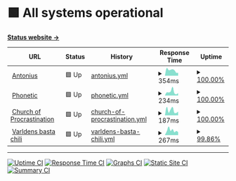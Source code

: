 # <!--live status--> **🟩 All systems operational**

[**Status website →**](https://Okkido.github.io/status)

<!--start: status pages-->
<!-- This summary is generated by Upptime (https://github.com/upptime/upptime) -->
<!-- Do not edit this manually, your changes will be overwritten -->
<!-- prettier-ignore -->
| URL | Status | History | Response Time | Uptime |
| --- | ------ | ------- | ------------- | ------ |
| <img alt="" src="https://favicons.githubusercontent.com/www.antonius.me" height="13"> [Antonius](https://www.antonius.me) | 🟩 Up | [antonius.yml](https://github.com/Okkido/status/commits/master/history/antonius.yml) | <details><summary><img alt="Response time graph" src="./graphs/antonius/response-time-week.png" height="20"> 354ms</summary><br><a href="https://Okkido.github.io/status/history/antonius"><img alt="Response time 476" src="https://img.shields.io/endpoint?url=https%3A%2F%2Fraw.githubusercontent.com%2FOkkido%2Fstatus%2Fmaster%2Fapi%2Fantonius%2Fresponse-time.json"></a><br><a href="https://Okkido.github.io/status/history/antonius"><img alt="24-hour response time 195" src="https://img.shields.io/endpoint?url=https%3A%2F%2Fraw.githubusercontent.com%2FOkkido%2Fstatus%2Fmaster%2Fapi%2Fantonius%2Fresponse-time-day.json"></a><br><a href="https://Okkido.github.io/status/history/antonius"><img alt="7-day response time 354" src="https://img.shields.io/endpoint?url=https%3A%2F%2Fraw.githubusercontent.com%2FOkkido%2Fstatus%2Fmaster%2Fapi%2Fantonius%2Fresponse-time-week.json"></a><br><a href="https://Okkido.github.io/status/history/antonius"><img alt="30-day response time 476" src="https://img.shields.io/endpoint?url=https%3A%2F%2Fraw.githubusercontent.com%2FOkkido%2Fstatus%2Fmaster%2Fapi%2Fantonius%2Fresponse-time-month.json"></a><br><a href="https://Okkido.github.io/status/history/antonius"><img alt="1-year response time 476" src="https://img.shields.io/endpoint?url=https%3A%2F%2Fraw.githubusercontent.com%2FOkkido%2Fstatus%2Fmaster%2Fapi%2Fantonius%2Fresponse-time-year.json"></a></details> | <details><summary><a href="https://Okkido.github.io/status/history/antonius">100.00%</a></summary><a href="https://Okkido.github.io/status/history/antonius"><img alt="All-time uptime 100.00%" src="https://img.shields.io/endpoint?url=https%3A%2F%2Fraw.githubusercontent.com%2FOkkido%2Fstatus%2Fmaster%2Fapi%2Fantonius%2Fuptime.json"></a><br><a href="https://Okkido.github.io/status/history/antonius"><img alt="24-hour uptime 100.00%" src="https://img.shields.io/endpoint?url=https%3A%2F%2Fraw.githubusercontent.com%2FOkkido%2Fstatus%2Fmaster%2Fapi%2Fantonius%2Fuptime-day.json"></a><br><a href="https://Okkido.github.io/status/history/antonius"><img alt="7-day uptime 100.00%" src="https://img.shields.io/endpoint?url=https%3A%2F%2Fraw.githubusercontent.com%2FOkkido%2Fstatus%2Fmaster%2Fapi%2Fantonius%2Fuptime-week.json"></a><br><a href="https://Okkido.github.io/status/history/antonius"><img alt="30-day uptime 100.00%" src="https://img.shields.io/endpoint?url=https%3A%2F%2Fraw.githubusercontent.com%2FOkkido%2Fstatus%2Fmaster%2Fapi%2Fantonius%2Fuptime-month.json"></a><br><a href="https://Okkido.github.io/status/history/antonius"><img alt="1-year uptime 100.00%" src="https://img.shields.io/endpoint?url=https%3A%2F%2Fraw.githubusercontent.com%2FOkkido%2Fstatus%2Fmaster%2Fapi%2Fantonius%2Fuptime-year.json"></a></details>
| <img alt="" src="https://favicons.githubusercontent.com/phonetic.xyz" height="13"> [Phonetic](https://phonetic.xyz) | 🟩 Up | [phonetic.yml](https://github.com/Okkido/status/commits/master/history/phonetic.yml) | <details><summary><img alt="Response time graph" src="./graphs/phonetic/response-time-week.png" height="20"> 234ms</summary><br><a href="https://Okkido.github.io/status/history/phonetic"><img alt="Response time 271" src="https://img.shields.io/endpoint?url=https%3A%2F%2Fraw.githubusercontent.com%2FOkkido%2Fstatus%2Fmaster%2Fapi%2Fphonetic%2Fresponse-time.json"></a><br><a href="https://Okkido.github.io/status/history/phonetic"><img alt="24-hour response time 154" src="https://img.shields.io/endpoint?url=https%3A%2F%2Fraw.githubusercontent.com%2FOkkido%2Fstatus%2Fmaster%2Fapi%2Fphonetic%2Fresponse-time-day.json"></a><br><a href="https://Okkido.github.io/status/history/phonetic"><img alt="7-day response time 234" src="https://img.shields.io/endpoint?url=https%3A%2F%2Fraw.githubusercontent.com%2FOkkido%2Fstatus%2Fmaster%2Fapi%2Fphonetic%2Fresponse-time-week.json"></a><br><a href="https://Okkido.github.io/status/history/phonetic"><img alt="30-day response time 271" src="https://img.shields.io/endpoint?url=https%3A%2F%2Fraw.githubusercontent.com%2FOkkido%2Fstatus%2Fmaster%2Fapi%2Fphonetic%2Fresponse-time-month.json"></a><br><a href="https://Okkido.github.io/status/history/phonetic"><img alt="1-year response time 271" src="https://img.shields.io/endpoint?url=https%3A%2F%2Fraw.githubusercontent.com%2FOkkido%2Fstatus%2Fmaster%2Fapi%2Fphonetic%2Fresponse-time-year.json"></a></details> | <details><summary><a href="https://Okkido.github.io/status/history/phonetic">100.00%</a></summary><a href="https://Okkido.github.io/status/history/phonetic"><img alt="All-time uptime 100.00%" src="https://img.shields.io/endpoint?url=https%3A%2F%2Fraw.githubusercontent.com%2FOkkido%2Fstatus%2Fmaster%2Fapi%2Fphonetic%2Fuptime.json"></a><br><a href="https://Okkido.github.io/status/history/phonetic"><img alt="24-hour uptime 100.00%" src="https://img.shields.io/endpoint?url=https%3A%2F%2Fraw.githubusercontent.com%2FOkkido%2Fstatus%2Fmaster%2Fapi%2Fphonetic%2Fuptime-day.json"></a><br><a href="https://Okkido.github.io/status/history/phonetic"><img alt="7-day uptime 100.00%" src="https://img.shields.io/endpoint?url=https%3A%2F%2Fraw.githubusercontent.com%2FOkkido%2Fstatus%2Fmaster%2Fapi%2Fphonetic%2Fuptime-week.json"></a><br><a href="https://Okkido.github.io/status/history/phonetic"><img alt="30-day uptime 100.00%" src="https://img.shields.io/endpoint?url=https%3A%2F%2Fraw.githubusercontent.com%2FOkkido%2Fstatus%2Fmaster%2Fapi%2Fphonetic%2Fuptime-month.json"></a><br><a href="https://Okkido.github.io/status/history/phonetic"><img alt="1-year uptime 100.00%" src="https://img.shields.io/endpoint?url=https%3A%2F%2Fraw.githubusercontent.com%2FOkkido%2Fstatus%2Fmaster%2Fapi%2Fphonetic%2Fuptime-year.json"></a></details>
| <img alt="" src="https://favicons.githubusercontent.com/churchofprocrastination.com" height="13"> [Church of Procrastination](https://churchofprocrastination.com) | 🟩 Up | [church-of-procrastination.yml](https://github.com/Okkido/status/commits/master/history/church-of-procrastination.yml) | <details><summary><img alt="Response time graph" src="./graphs/church-of-procrastination/response-time-week.png" height="20"> 187ms</summary><br><a href="https://Okkido.github.io/status/history/church-of-procrastination"><img alt="Response time 257" src="https://img.shields.io/endpoint?url=https%3A%2F%2Fraw.githubusercontent.com%2FOkkido%2Fstatus%2Fmaster%2Fapi%2Fchurch-of-procrastination%2Fresponse-time.json"></a><br><a href="https://Okkido.github.io/status/history/church-of-procrastination"><img alt="24-hour response time 144" src="https://img.shields.io/endpoint?url=https%3A%2F%2Fraw.githubusercontent.com%2FOkkido%2Fstatus%2Fmaster%2Fapi%2Fchurch-of-procrastination%2Fresponse-time-day.json"></a><br><a href="https://Okkido.github.io/status/history/church-of-procrastination"><img alt="7-day response time 187" src="https://img.shields.io/endpoint?url=https%3A%2F%2Fraw.githubusercontent.com%2FOkkido%2Fstatus%2Fmaster%2Fapi%2Fchurch-of-procrastination%2Fresponse-time-week.json"></a><br><a href="https://Okkido.github.io/status/history/church-of-procrastination"><img alt="30-day response time 257" src="https://img.shields.io/endpoint?url=https%3A%2F%2Fraw.githubusercontent.com%2FOkkido%2Fstatus%2Fmaster%2Fapi%2Fchurch-of-procrastination%2Fresponse-time-month.json"></a><br><a href="https://Okkido.github.io/status/history/church-of-procrastination"><img alt="1-year response time 257" src="https://img.shields.io/endpoint?url=https%3A%2F%2Fraw.githubusercontent.com%2FOkkido%2Fstatus%2Fmaster%2Fapi%2Fchurch-of-procrastination%2Fresponse-time-year.json"></a></details> | <details><summary><a href="https://Okkido.github.io/status/history/church-of-procrastination">100.00%</a></summary><a href="https://Okkido.github.io/status/history/church-of-procrastination"><img alt="All-time uptime 100.00%" src="https://img.shields.io/endpoint?url=https%3A%2F%2Fraw.githubusercontent.com%2FOkkido%2Fstatus%2Fmaster%2Fapi%2Fchurch-of-procrastination%2Fuptime.json"></a><br><a href="https://Okkido.github.io/status/history/church-of-procrastination"><img alt="24-hour uptime 100.00%" src="https://img.shields.io/endpoint?url=https%3A%2F%2Fraw.githubusercontent.com%2FOkkido%2Fstatus%2Fmaster%2Fapi%2Fchurch-of-procrastination%2Fuptime-day.json"></a><br><a href="https://Okkido.github.io/status/history/church-of-procrastination"><img alt="7-day uptime 100.00%" src="https://img.shields.io/endpoint?url=https%3A%2F%2Fraw.githubusercontent.com%2FOkkido%2Fstatus%2Fmaster%2Fapi%2Fchurch-of-procrastination%2Fuptime-week.json"></a><br><a href="https://Okkido.github.io/status/history/church-of-procrastination"><img alt="30-day uptime 100.00%" src="https://img.shields.io/endpoint?url=https%3A%2F%2Fraw.githubusercontent.com%2FOkkido%2Fstatus%2Fmaster%2Fapi%2Fchurch-of-procrastination%2Fuptime-month.json"></a><br><a href="https://Okkido.github.io/status/history/church-of-procrastination"><img alt="1-year uptime 100.00%" src="https://img.shields.io/endpoint?url=https%3A%2F%2Fraw.githubusercontent.com%2FOkkido%2Fstatus%2Fmaster%2Fapi%2Fchurch-of-procrastination%2Fuptime-year.json"></a></details>
| <img alt="" src="https://favicons.githubusercontent.com/varldensbastachili.se" height="13"> [Varldens basta chili](https://varldensbastachili.se) | 🟩 Up | [varldens-basta-chili.yml](https://github.com/Okkido/status/commits/master/history/varldens-basta-chili.yml) | <details><summary><img alt="Response time graph" src="./graphs/varldens-basta-chili/response-time-week.png" height="20"> 267ms</summary><br><a href="https://Okkido.github.io/status/history/varldens-basta-chili"><img alt="Response time 341" src="https://img.shields.io/endpoint?url=https%3A%2F%2Fraw.githubusercontent.com%2FOkkido%2Fstatus%2Fmaster%2Fapi%2Fvarldens-basta-chili%2Fresponse-time.json"></a><br><a href="https://Okkido.github.io/status/history/varldens-basta-chili"><img alt="24-hour response time 244" src="https://img.shields.io/endpoint?url=https%3A%2F%2Fraw.githubusercontent.com%2FOkkido%2Fstatus%2Fmaster%2Fapi%2Fvarldens-basta-chili%2Fresponse-time-day.json"></a><br><a href="https://Okkido.github.io/status/history/varldens-basta-chili"><img alt="7-day response time 267" src="https://img.shields.io/endpoint?url=https%3A%2F%2Fraw.githubusercontent.com%2FOkkido%2Fstatus%2Fmaster%2Fapi%2Fvarldens-basta-chili%2Fresponse-time-week.json"></a><br><a href="https://Okkido.github.io/status/history/varldens-basta-chili"><img alt="30-day response time 341" src="https://img.shields.io/endpoint?url=https%3A%2F%2Fraw.githubusercontent.com%2FOkkido%2Fstatus%2Fmaster%2Fapi%2Fvarldens-basta-chili%2Fresponse-time-month.json"></a><br><a href="https://Okkido.github.io/status/history/varldens-basta-chili"><img alt="1-year response time 341" src="https://img.shields.io/endpoint?url=https%3A%2F%2Fraw.githubusercontent.com%2FOkkido%2Fstatus%2Fmaster%2Fapi%2Fvarldens-basta-chili%2Fresponse-time-year.json"></a></details> | <details><summary><a href="https://Okkido.github.io/status/history/varldens-basta-chili">99.86%</a></summary><a href="https://Okkido.github.io/status/history/varldens-basta-chili"><img alt="All-time uptime 99.94%" src="https://img.shields.io/endpoint?url=https%3A%2F%2Fraw.githubusercontent.com%2FOkkido%2Fstatus%2Fmaster%2Fapi%2Fvarldens-basta-chili%2Fuptime.json"></a><br><a href="https://Okkido.github.io/status/history/varldens-basta-chili"><img alt="24-hour uptime 99.00%" src="https://img.shields.io/endpoint?url=https%3A%2F%2Fraw.githubusercontent.com%2FOkkido%2Fstatus%2Fmaster%2Fapi%2Fvarldens-basta-chili%2Fuptime-day.json"></a><br><a href="https://Okkido.github.io/status/history/varldens-basta-chili"><img alt="7-day uptime 99.86%" src="https://img.shields.io/endpoint?url=https%3A%2F%2Fraw.githubusercontent.com%2FOkkido%2Fstatus%2Fmaster%2Fapi%2Fvarldens-basta-chili%2Fuptime-week.json"></a><br><a href="https://Okkido.github.io/status/history/varldens-basta-chili"><img alt="30-day uptime 99.94%" src="https://img.shields.io/endpoint?url=https%3A%2F%2Fraw.githubusercontent.com%2FOkkido%2Fstatus%2Fmaster%2Fapi%2Fvarldens-basta-chili%2Fuptime-month.json"></a><br><a href="https://Okkido.github.io/status/history/varldens-basta-chili"><img alt="1-year uptime 99.94%" src="https://img.shields.io/endpoint?url=https%3A%2F%2Fraw.githubusercontent.com%2FOkkido%2Fstatus%2Fmaster%2Fapi%2Fvarldens-basta-chili%2Fuptime-year.json"></a></details>

<!--end: status pages-->

---

[![Uptime CI](https://github.com/koj-co/upptime/workflows/Uptime%20CI/badge.svg)](https://github.com/koj-co/upptime/actions?query=workflow%3A%22Uptime+CI%22)
[![Response Time CI](https://github.com/koj-co/upptime/workflows/Response%20Time%20CI/badge.svg)](https://github.com/koj-co/upptime/actions?query=workflow%3A%22Response+Time+CI%22)
[![Graphs CI](https://github.com/koj-co/upptime/workflows/Graphs%20CI/badge.svg)](https://github.com/koj-co/upptime/actions?query=workflow%3A%22Graphs+CI%22)
[![Static Site CI](https://github.com/koj-co/upptime/workflows/Static%20Site%20CI/badge.svg)](https://github.com/koj-co/upptime/actions?query=workflow%3A%22Static+Site+CI%22)
[![Summary CI](https://github.com/koj-co/upptime/workflows/Summary%20CI/badge.svg)](https://github.com/koj-co/upptime/actions?query=workflow%3A%22Summary+CI%22)
